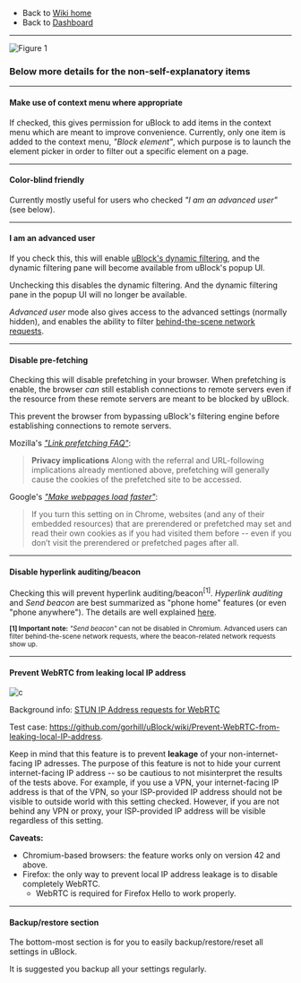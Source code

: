 - Back to [Wiki home](https://github.com/gorhill/uBlock/wiki)
- Back to [Dashboard](https://github.com/gorhill/uBlock/wiki/Dashboard)

***

![Figure 1](https://cloud.githubusercontent.com/assets/585534/8024482/4c6f01b0-0d03-11e5-942c-64fe9e2a3686.png)

### Below more details for the non-self-explanatory items

***

#### Make use of context menu where appropriate

If checked, this gives permission for uBlock to add items in the context menu which are meant to improve convenience. Currently, only one item is added to the context menu, _"Block element"_, which purpose is to launch the element picker in order to filter out a specific element on a page.

***

#### Color-blind friendly

Currently mostly useful for users who checked _"I am an advanced user"_ (see below).

***

#### I am an advanced user

If you check this, this will enable [uBlock's dynamic filtering](https://github.com/gorhill/uBlock/wiki/Dynamic-filtering), and the dynamic filtering pane will become available from uBlock's popup UI.

Unchecking this disables the dynamic filtering. And the dynamic filtering pane in the popup UI will no longer be available.

_Advanced user_ mode also gives access to the advanced settings (normally hidden), and enables the ability to filter [behind-the-scene network requests](https://github.com/gorhill/uBlock/wiki/Behind-the-scene-network-requests).

***

#### Disable pre-fetching

Checking this will disable prefetching in your browser. When prefetching is enable, the browser _can_ still establish connections to remote servers even if the resource from these remote servers are meant to be blocked by uBlock.

This prevent the browser from bypassing uBlock's filtering engine before establishing connections to remote servers.

Mozilla's [_"Link prefetching FAQ"_](https://developer.mozilla.org/docs/Web/HTTP/Link_prefetching_FAQ):

> **Privacy implications** Along with the referral and URL-following implications already mentioned above, prefetching will generally cause the cookies of the prefetched site to be accessed.

Google's [_"Make webpages load faster"_](https://support.google.com/chrome/answer/1385029):

> If you turn this setting on in Chrome, websites (and any of their embedded resources) that are prerendered or prefetched may set and read their own cookies as if you had visited them before -- even if you don’t visit the prerendered or prefetched pages after all.

***

#### Disable hyperlink auditing/beacon

Checking this will prevent hyperlink auditing/beacon<sup>[1]</sup>. _Hyperlink auditing_ and _Send beacon_ are best summarized as "phone home" features (or even "phone anywhere"). The details are well explained [here](http://www.wilderssecurity.com/threads/hyperlink-auditing-aka-a-ping-and-beacon-aka-navigator-sendbeacon.364904/).

<sub>**[1] Important note:** _"Send beacon"_ can not be disabled in Chromium. Advanced users can filter behind-the-scene network requests, where the beacon-related network requests show up.</sub>

***

#### Prevent WebRTC from leaking local IP address

![c](https://cloud.githubusercontent.com/assets/585534/8344622/0ce20cc4-1ab2-11e5-8f46-a0a387c91d63.png)

Background info: [STUN IP Address requests for WebRTC](https://github.com/diafygi/webrtc-ips)

Test case: <https://github.com/gorhill/uBlock/wiki/Prevent-WebRTC-from-leaking-local-IP-address>.

Keep in mind that this feature is to prevent **leakage** of your non-internet-facing IP adresses. The purpose of this feature is not to hide your current internet-facing IP address -- so be cautious to not misinterpret the results of the tests above. For example, if you use a VPN, your internet-facing IP address is that of the VPN, so your ISP-provided IP address should not be visible to outside world with this setting checked. However, if you are not behind any VPN or proxy, your ISP-provided IP address will be visible regardless of this setting.

**Caveats:**
- Chromium-based browsers: the feature works only on version 42 and above.
- Firefox: the only way to prevent local IP address leakage is to disable completely WebRTC.
    - WebRTC is required for Firefox Hello to work properly.

***

#### Backup/restore section

The bottom-most section is for you to easily backup/restore/reset all settings in uBlock.

It is suggested you backup all your settings regularly.